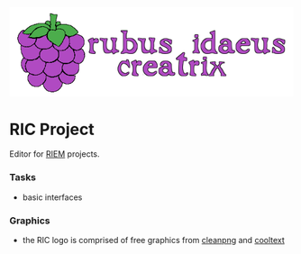 ![RIC Logo](https://raw.githubusercontent.com/CraicOverflow89/RIC/master/resources/images/logo.png "RIC Logo")

RIC Project
===========

Editor for [RIEM](https://github.com/CraicOverflow89/RIEM) projects.

### Tasks

 - basic interfaces

### Graphics

- the RIC logo is comprised of free graphics from [cleanpng](https://www.cleanpng.com) and [cooltext](https://cooltext.com)